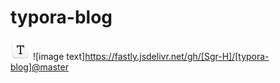 # typora-blog

![image text](https://raw.githubusercontent.com/Sgr-H/typora-blog/master/img/202304141530485.png)
![image text]https://fastly.jsdelivr.net/gh/[Sgr-H]/[typora-blog]@master
